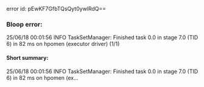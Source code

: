 error id: pEwKF7GfbTQsQyt0ywlRdQ==
### Bloop error:

25/06/18 00:01:56 INFO TaskSetManager: Finished task 0.0 in stage 7.0 (TID 6) in 82 ms on hpomen (executor driver) (1/1)
#### Short summary: 

25/06/18 00:01:56 INFO TaskSetManager: Finished task 0.0 in stage 7.0 (TID 6) in 82 ms on hpomen (ex...